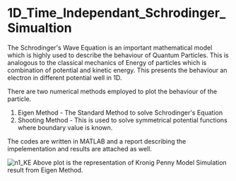 # 1D_Time_Independant_Schrodinger_Simualtion

The Schrodinger's Wave Equation is an important mathematical model which is highly used to describe the behaviour of Quantum Particles. This is analogous to the classical
mechanics of Energy of particles which is combination of potential and kinetic energy. This presents the behaviour an electron in different potential well in 1D. 

There are two numerical methods employed to plot the behaviour of the particle.
1. Eigen Method - The Standard Method to solve Schrodinger's Equation 
2. Shooting Method - This is used to solve symmetrical potential functions where boundary value is known. 

The codes are written in MATLAB and a report describing the impelementation and results are attached as well. 


![n1_KE](https://user-images.githubusercontent.com/37256537/120151409-d8a33180-c209-11eb-98ca-74014483e3e4.jpg)
Above plot is the representation of Kronig Penny Model Simulation result from Eigen Method. 
